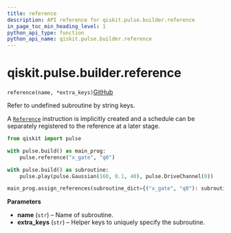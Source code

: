```yaml
---
title: reference
description: API reference for qiskit.pulse.builder.reference
in_page_toc_min_heading_level: 1
python_api_type: function
python_api_name: qiskit.pulse.builder.reference
---
```


# qiskit.pulse.builder.reference

<span id="qiskit.pulse.builder.reference" />

`reference(name, *extra_keys)`[GitHub](https://github.com/qiskit/qiskit/tree/stable/0.23/qiskit/pulse/builder.py "view source code")

Refer to undefined subroutine by string keys.

A [`Reference`](qiskit.pulse.instructions.Reference "qiskit.pulse.instructions.Reference") instruction is implicitly created and a schedule can be separately registered to the reference at a later stage.

```python
from qiskit import pulse

with pulse.build() as main_prog:
    pulse.reference("x_gate", "q0")

with pulse.build() as subroutine:
    pulse.play(pulse.Gaussian(160, 0.1, 40), pulse.DriveChannel(0))

main_prog.assign_references(subroutine_dict={("x_gate", "q0"): subroutine})
```

**Parameters**

*   **name** (`str`) – Name of subroutine.
*   **extra\_keys** (`str`) – Helper keys to uniquely specify the subroutine.

